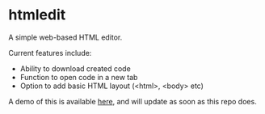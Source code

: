 htmledit
========

A simple web-based HTML editor.

Current features include:
* Ability to download created code
* Function to open code in a new tab
* Option to add basic HTML layout (&lt;html&gt;, &lt;body&gt; etc)

A demo of this is available [here](http://html.danr.uk/), and will update as soon as this repo does.
